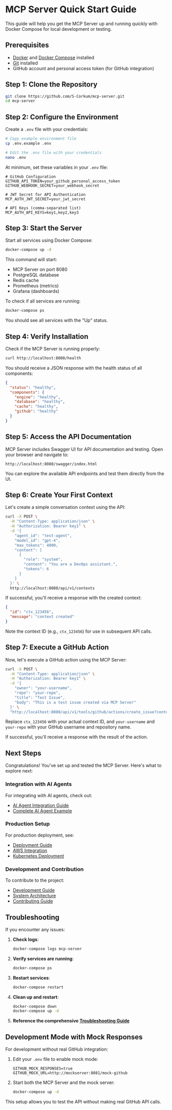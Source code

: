 # MCP Server Quick Start Guide

This guide will help you get the MCP Server up and running quickly with Docker Compose for local development or testing.

## Prerequisites

- [Docker](https://docs.docker.com/get-docker/) and [Docker Compose](https://docs.docker.com/compose/install/) installed
- [Git](https://git-scm.com/downloads) installed
- GitHub account and personal access token (for GitHub integration)

## Step 1: Clone the Repository

```bash
git clone https://github.com/S-Corkum/mcp-server.git
cd mcp-server
```

## Step 2: Configure the Environment

Create a `.env` file with your credentials:

```bash
# Copy example environment file
cp .env.example .env

# Edit the .env file with your credentials
nano .env
```

At minimum, set these variables in your `.env` file:

```
# GitHub Configuration
GITHUB_API_TOKEN=your_github_personal_access_token
GITHUB_WEBHOOK_SECRET=your_webhook_secret

# JWT Secret for API Authentication
MCP_AUTH_JWT_SECRET=your_jwt_secret

# API Keys (comma-separated list)
MCP_AUTH_API_KEYS=key1,key2,key3
```

## Step 3: Start the Server

Start all services using Docker Compose:

```bash
docker-compose up -d
```

This command will start:
- MCP Server on port 8080
- PostgreSQL database
- Redis cache
- Prometheus (metrics)
- Grafana (dashboards)

To check if all services are running:

```bash
docker-compose ps
```

You should see all services with the "Up" status.

## Step 4: Verify Installation

Check if the MCP Server is running properly:

```bash
curl http://localhost:8080/health
```

You should receive a JSON response with the health status of all components:

```json
{
  "status": "healthy",
  "components": {
    "engine": "healthy",
    "database": "healthy",
    "cache": "healthy",
    "github": "healthy"
  }
}
```

## Step 5: Access the API Documentation

MCP Server includes Swagger UI for API documentation and testing. Open your browser and navigate to:

```
http://localhost:8080/swagger/index.html
```

You can explore the available API endpoints and test them directly from the UI.

## Step 6: Create Your First Context

Let's create a simple conversation context using the API:

```bash
curl -X POST \
  -H "Content-Type: application/json" \
  -H "Authorization: Bearer key1" \
  -d '{
    "agent_id": "test-agent",
    "model_id": "gpt-4",
    "max_tokens": 4000,
    "content": [
      {
        "role": "system",
        "content": "You are a DevOps assistant.",
        "tokens": 6
      }
    ]
  }' \
  http://localhost:8080/api/v1/contexts
```

If successful, you'll receive a response with the created context:

```json
{
  "id": "ctx_123456",
  "message": "context created"
}
```

Note the context ID (e.g., `ctx_123456`) for use in subsequent API calls.

## Step 7: Execute a GitHub Action

Now, let's execute a GitHub action using the MCP Server:

```bash
curl -X POST \
  -H "Content-Type: application/json" \
  -H "Authorization: Bearer key1" \
  -d '{
    "owner": "your-username",
    "repo": "your-repo",
    "title": "Test Issue",
    "body": "This is a test issue created via MCP Server"
  }' \
  "http://localhost:8080/api/v1/tools/github/actions/create_issue?context_id=ctx_123456"
```

Replace `ctx_123456` with your actual context ID, and `your-username` and `your-repo` with your GitHub username and repository name.

If successful, you'll receive a response with the result of the action.

## Next Steps

Congratulations! You've set up and tested the MCP Server. Here's what to explore next:

### Integration with AI Agents

For integrating with AI agents, check out:
- [AI Agent Integration Guide](guides/ai-agent-integration-guide.md)
- [Complete AI Agent Example](examples/complete-ai-agent-example.md)

### Production Setup

For production deployment, see:
- [Deployment Guide](deployment-guide.md)
- [AWS Integration](aws/aws-irsa-setup.md)
- [Kubernetes Deployment](kubernetes-deployment.md)

### Development and Contribution

To contribute to the project:
- [Development Guide](development-guide.md)
- [System Architecture](system-architecture.md)
- [Contributing Guide](contributing-guide.md)

## Troubleshooting

If you encounter any issues:

1. **Check logs**:
   ```bash
   docker-compose logs mcp-server
   ```

2. **Verify services are running**:
   ```bash
   docker-compose ps
   ```

3. **Restart services**:
   ```bash
   docker-compose restart
   ```

4. **Clean up and restart**:
   ```bash
   docker-compose down
   docker-compose up -d
   ```

5. **Reference the comprehensive [Troubleshooting Guide](troubleshooting-guide.md)**

## Development Mode with Mock Responses

For development without real GitHub integration:

1. Edit your `.env` file to enable mock mode:
   ```
   GITHUB_MOCK_RESPONSES=true
   GITHUB_MOCK_URL=http://mockserver:8081/mock-github
   ```

2. Start both the MCP Server and the mock server:
   ```bash
   docker-compose up -d
   ```

This setup allows you to test the API without making real GitHub API calls.
